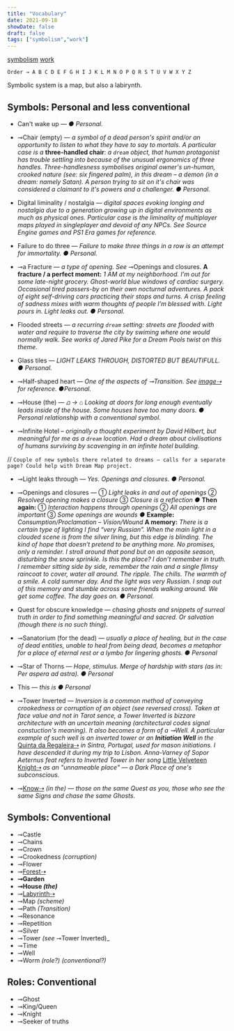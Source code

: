 ```yaml
---
title: "Vocabulary"
date: 2021-09-18
showDate: false
draft: false
tags: ["symbolism","work"]
---
```

[symbolism](/tags/symbolism) [work](/tags/work)

` Order → A B C D E F G H I J K L M N O P Q R S T U V W X Y Z
`

Symbolic system is a map, but also a labirynth.

## Symbols: Personal and less conventional

* Can't wake up _— ● Personal._

* ⊸Chair (empty) — _a symbol of a dead person's spirit and/or an opportunity to listen to what they have to say to mortals. A particular case is a_ **three-handled chair**: _a `dream` object, that human protagonist has trouble settling into because of the unusual ergonomics of three handles. Three-handlesness symbolises original owner's un-human, crooked nature (see: six fingered palm), in this dream – a demon (in a dream: namely Satan). A person trying to sit on it's chair was considered a claimant to it's powers and a challenger. ● Personal._

* Digital liminality / nostalgia — _digital spaces evoking longing and nostalgia due to a generation growing up in digital environments as much as physical ones. Particular case is the liminality of multiplayer maps played in singleplayer and devoid of any NPCs. See Source Engine games and PS1 Era games for reference._

* Failure to do three — _Failure to make three things in a row is an attempt for immortality. ● Personal._

* ⊸a Fracture — _a type of opening. See_ ⊸Openings and closures. **A fracture / a perfect moment:**
_1 AM at my neighborhood.
I’m out for some late-night grocery.
Ghost-world blue windows of cardiac surgery.
Occasional tired passers-by on their own nocturnal adventures.
A pack of eight self-driving cars practicing their stops and turns.
A crisp feeling of sadness mixes with warm thoughts of people I’m blessed with.
Light pours in.
Light leaks out. ● Personal._

* Flooded streets — _a recurring `dream` setting: streets are flooded with water and require to traverse the city by swiming where one would normally walk. See works of Jared Pike for a Dream Pools twist on this theme._

* Glass tiles — _LIGHT LEAKS THROUGH, DISTORTED BUT BEAUTIFULL. ● Personal._

* ⊸Half-shaped heart — _One of the aspects of ⊸Transition. See [image⇢](https://www.instagram.com/p/B5lANxQi27A/) for reference. ●Personal._

* ⊸House (the) — _⩍ → ⌂
Looking at doors for long enough eventually leads inside of the house.
Some houses have too many doors. ● Personal relationship with a conventional symbol._

* ⊸Infinite Hotel – _originally a thought experiment by  David Hilbert, but meaningful for me as a `dream` location. Had a dream about civilisations of humans surviving by scavenging in an infinite hotel building._

// `Couple of new symbols there related to dreams — calls for a separate page? Could help with Dream Map project.`

* ⊸Light leaks through — _Yes. Openings and closures. ● Personal._

* ⊸Openings and closures — ① _Light leaks in and out of openings_
② _Resolved opening makes a closure_
③ _Closure is a reflection ●_
**Then again:**
① _Interaction happens through openings_
② _All openings are important_
③ _Some openings are wounds ●_
**Example:**
_Consumption/Proclamation – Vision/Wound_
**A memory:**
_There is a certain type of lighting I find “very Russian”. When the main light in a clouded scene is from the silver lining, but this edge is blinding. The kind of hope that doesn’t pretend to be anything more. No promises, only a reminder._
_I stroll around that pond but on an opposite season, disturbing the snow sprinkle. Is this the place? I don’t remember in truth._
_I remember sitting side by side, remember the rain and a single flimsy raincoat to cover, water all around. The ripple. The chills. The warmth of a smile. A cold summer day. And the light was very Russian._
_I snap out of this memory and stumble across some friends walking around. We get some coffee. The day goes on. ● Personal._

* Quest for obscure knowledge — _chasing ghosts and snippets of surreal truth in order to find something meaningful and sacred. Or salvation (though there is no such thing)._

* ⊸Sanatorium (for the dead) — _usually a place of healing, but in the case of dead entities, unable to heal from being dead, becomes a metaphor for a place of eternal rest or a lymbo for lingering ghosts. ● Personal_

* ⊸Star of Thorns — _Hope, stimulus. Merge of hardship with stars (as in: Per aspera ad astra). ● Personal_

* This — _this is ● Personal_

* ⊸Tower Inverted — _Inversion is a common method of conveying crookedness or corruption of an object (see reversed cross). Taken at face value and not in Tarot sence, a Tower Inverted is bizzare architecture with an uncertain meaning (architectural codes signal constuction's meaning). It also becomes a form of a ⊸Well. A particular example of such well is an inverted tower or an **Initiation Well** in the_ [Quinta da Regaleira⇢](https://en.wikipedia.org/wiki/Quinta_da_Regaleira) _in Sintra, Portugal, used for mason initiations. I have descended it during my trip to Lisbon. Anna-Varney of Sopor Aeternus feat refers to Inverted Tower in her song_ [Little Velveteen Knight⇢](https://songmeanings.com/songs/view/3530822107858538611/) _as an "unnameable place" — a Dark Place of one's subconscious._

* ⊸[Know⇢](https://www.instagram.com/stories/highlights/18092344267086797/) _(in the)_ — _those on the same Quest as you, those who see the same Signs and chase the same Ghosts._

## Symbols: Conventional

* ⊸Castle
* ⊸Chains
* ⊸Crown
* ⊸Crookedness _(corruption)_
* ⊸Flower
* ⊸[Forest⇢](https://www.instagram.com/transition_space/)
* **⊸Garden**
* **⊸House _(the)_**
* ⊸[Labyrinth⇢](https://www.labyrinthdesigners.org)
* ⊸Map _(scheme)_
* ⊸Path _(Transition)_
* ⊸Resonance
* ⊸Repetition
* ⊸Silver
* ⊸Tower _(see_ ⊸Tower Inverted)_
* ⊸Time
* ⊸Well
* ⊸Worm _(role?)_ _(conventional?)_


## Roles: Conventional

* ⊸Ghost
* ⊸King/Queen
* ⊸Knight
* ⊸Seeker of truths